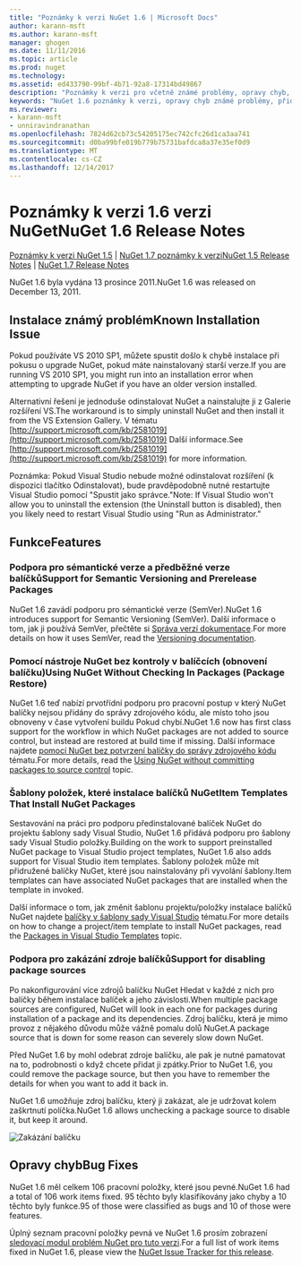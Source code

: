 ```yaml
---
title: "Poznámky k verzi NuGet 1.6 | Microsoft Docs"
author: karann-msft
ms.author: karann-msft
manager: ghogen
ms.date: 11/11/2016
ms.topic: article
ms.prod: nuget
ms.technology: 
ms.assetid: ed433790-99bf-4b71-92a8-17314bd49867
description: "Poznámky k verzi pro včetně známé problémy, opravy chyb, přidaných funkcí a chcete 1.6 NuGet."
keywords: "NuGet 1.6 poznámky k verzi, opravy chyb známé problémy, přidat funkce, chcete"
ms.reviewer:
- karann-msft
- unniravindranathan
ms.openlocfilehash: 7824d62cb73c54205175ec742cfc26d1ca3aa741
ms.sourcegitcommit: d0ba99bfe019b779b75731bafdca8a37e35ef0d9
ms.translationtype: MT
ms.contentlocale: cs-CZ
ms.lasthandoff: 12/14/2017
---
```

 # <a name="nuget-16-release-notes"></a><span data-ttu-id="4e46b-104">Poznámky k verzi 1.6 verzi NuGet</span><span class="sxs-lookup"><span data-stu-id="4e46b-104">NuGet 1.6 Release Notes</span></span>

<span data-ttu-id="4e46b-105">[Poznámky k verzi NuGet 1.5](../release-notes/nuget-1.5.md) | [NuGet 1.7 poznámky k verzi](../release-notes/nuget-1.7.md)</span><span class="sxs-lookup"><span data-stu-id="4e46b-105">[NuGet 1.5 Release Notes](../release-notes/nuget-1.5.md) | [NuGet 1.7 Release Notes](../release-notes/nuget-1.7.md)</span></span>

<span data-ttu-id="4e46b-106">NuGet 1.6 byla vydána 13 prosince 2011.</span><span class="sxs-lookup"><span data-stu-id="4e46b-106">NuGet 1.6 was released on December 13, 2011.</span></span>

## <a name="known-installation-issue"></a><span data-ttu-id="4e46b-107">Instalace známý problém</span><span class="sxs-lookup"><span data-stu-id="4e46b-107">Known Installation Issue</span></span>
<span data-ttu-id="4e46b-108">Pokud používáte VS 2010 SP1, můžete spustit došlo k chybě instalace při pokusu o upgrade NuGet, pokud máte nainstalovaný starší verze.</span><span class="sxs-lookup"><span data-stu-id="4e46b-108">If you are running VS 2010 SP1, you might run into an installation error when attempting to upgrade NuGet if you have an older version installed.</span></span>

<span data-ttu-id="4e46b-109">Alternativní řešení je jednoduše odinstalovat NuGet a nainstalujte ji z Galerie rozšíření VS.</span><span class="sxs-lookup"><span data-stu-id="4e46b-109">The workaround is to simply uninstall NuGet and then install it from the VS Extension Gallery.</span></span>  <span data-ttu-id="4e46b-110">V tématu [http://support.microsoft.com/kb/2581019](http://support.microsoft.com/kb/2581019) Další informace.</span><span class="sxs-lookup"><span data-stu-id="4e46b-110">See [http://support.microsoft.com/kb/2581019](http://support.microsoft.com/kb/2581019) for more information.</span></span>

<span data-ttu-id="4e46b-111">Poznámka: Pokud Visual Studio nebude možné odinstalovat rozšíření (k dispozici tlačítko Odinstalovat), bude pravděpodobně nutné restartujte Visual Studio pomocí "Spustit jako správce."</span><span class="sxs-lookup"><span data-stu-id="4e46b-111">Note: If Visual Studio won't allow you to uninstall the extension (the Uninstall button is disabled), then you likely need to restart Visual Studio using "Run as Administrator."</span></span>

## <a name="features"></a><span data-ttu-id="4e46b-112">Funkce</span><span class="sxs-lookup"><span data-stu-id="4e46b-112">Features</span></span>

### <a name="support-for-semantic-versioning-and-prerelease-packages"></a><span data-ttu-id="4e46b-113">Podpora pro sémantické verze a předběžné verze balíčků</span><span class="sxs-lookup"><span data-stu-id="4e46b-113">Support for Semantic Versioning and Prerelease Packages</span></span>
<span data-ttu-id="4e46b-114">NuGet 1.6 zavádí podporu pro sémantické verze (SemVer).</span><span class="sxs-lookup"><span data-stu-id="4e46b-114">NuGet 1.6 introduces support for Semantic Versioning (SemVer).</span></span> <span data-ttu-id="4e46b-115">Další informace o tom, jak ji používá SemVer, přečtěte si [Správa verzí dokumentace](../create-packages/prerelease-packages.md).</span><span class="sxs-lookup"><span data-stu-id="4e46b-115">For more details on how it uses SemVer, read the [Versioning documentation](../create-packages/prerelease-packages.md).</span></span>

### <a name="using-nuget-without-checking-in-packages-package-restore"></a><span data-ttu-id="4e46b-116">Pomocí nástroje NuGet bez kontroly v balíčcích (obnovení balíčku)</span><span class="sxs-lookup"><span data-stu-id="4e46b-116">Using NuGet Without Checking In Packages (Package Restore)</span></span>
<span data-ttu-id="4e46b-117">NuGet 1.6 teď nabízí prvotřídní podporu pro pracovní postup v který NuGet balíčky nejsou přidány do správy zdrojového kódu, ale místo toho jsou obnoveny v čase vytvoření buildu Pokud chybí.</span><span class="sxs-lookup"><span data-stu-id="4e46b-117">NuGet 1.6 now has first class support for the workflow in which NuGet packages are not added to source control, but instead are restored at build time if missing.</span></span> <span data-ttu-id="4e46b-118">Další informace najdete [pomocí NuGet bez potvrzení balíčky do správy zdrojového kódu](../consume-packages/packages-and-source-control.md) tématu.</span><span class="sxs-lookup"><span data-stu-id="4e46b-118">For more details, read the [Using NuGet without committing packages to source control](../consume-packages/packages-and-source-control.md) topic.</span></span>

### <a name="item-templates-that-install-nuget-packages"></a><span data-ttu-id="4e46b-119">Šablony položek, které instalace balíčků NuGet</span><span class="sxs-lookup"><span data-stu-id="4e46b-119">Item Templates That Install NuGet Packages</span></span>
<span data-ttu-id="4e46b-120">Sestavování na práci pro podporu předinstalované balíček NuGet do projektu šablony sady Visual Studio, NuGet 1.6 přidává podporu pro šablony sady Visual Studio položky.</span><span class="sxs-lookup"><span data-stu-id="4e46b-120">Building on the work to support preinstalled NuGet package to Visual Studio project templates, NuGet 1.6 also adds support for Visual Studio item templates.</span></span> <span data-ttu-id="4e46b-121">Šablony položek může mít přidružené balíčky NuGet, které jsou nainstalovány při vyvolání šablony.</span><span class="sxs-lookup"><span data-stu-id="4e46b-121">Item templates can have associated NuGet packages that are installed when the template in invoked.</span></span>

<span data-ttu-id="4e46b-122">Další informace o tom, jak změnit šablonu projektu/položky instalace balíčků NuGet najdete [balíčky v šablony sady Visual Studio](../visual-studio-extensibility/visual-studio-templates.md) tématu.</span><span class="sxs-lookup"><span data-stu-id="4e46b-122">For more details on how to change a project/item template to install NuGet packages, read the [Packages in Visual Studio Templates](../visual-studio-extensibility/visual-studio-templates.md) topic.</span></span>

### <a name="support-for-disabling-package-sources"></a><span data-ttu-id="4e46b-123">Podpora pro zakázání zdroje balíčků</span><span class="sxs-lookup"><span data-stu-id="4e46b-123">Support for disabling package sources</span></span>
<span data-ttu-id="4e46b-124">Po nakonfigurování více zdrojů balíčku NuGet Hledat v každé z nich pro balíčky během instalace balíček a jeho závislosti.</span><span class="sxs-lookup"><span data-stu-id="4e46b-124">When multiple package sources are configured, NuGet will look in each one for packages during installation of a package and its dependencies.</span></span> <span data-ttu-id="4e46b-125">Zdroj balíčku, která je mimo provoz z nějakého důvodu může vážně pomalu dolů NuGet.</span><span class="sxs-lookup"><span data-stu-id="4e46b-125">A package source that is down for some reason can severely slow down NuGet.</span></span>

<span data-ttu-id="4e46b-126">Před NuGet 1.6 by mohl odebrat zdroje balíčku, ale pak je nutné pamatovat na to, podrobnosti o když chcete přidat ji zpátky.</span><span class="sxs-lookup"><span data-stu-id="4e46b-126">Prior to NuGet 1.6, you could remove the package source, but then you have to remember the details for when you want to add it back in.</span></span>

<span data-ttu-id="4e46b-127">NuGet 1.6 umožňuje zdroj balíčku, který ji zakázat, ale je udržovat kolem zaškrtnutí políčka.</span><span class="sxs-lookup"><span data-stu-id="4e46b-127">NuGet 1.6 allows unchecking a package source to disable it, but keep it around.</span></span>

![Zakázání balíčku](./media/package-source-with-disabled-source.png)

## <a name="bug-fixes"></a><span data-ttu-id="4e46b-129">Opravy chyb</span><span class="sxs-lookup"><span data-stu-id="4e46b-129">Bug Fixes</span></span>
<span data-ttu-id="4e46b-130">NuGet 1.6 měl celkem 106 pracovní položky, které jsou pevné.</span><span class="sxs-lookup"><span data-stu-id="4e46b-130">NuGet 1.6 had a total of 106 work items fixed.</span></span> <span data-ttu-id="4e46b-131">95 těchto byly klasifikovány jako chyby a 10 těchto byly funkce.</span><span class="sxs-lookup"><span data-stu-id="4e46b-131">95 of those were classified as bugs and 10 of those were features.</span></span>

<span data-ttu-id="4e46b-132">Úplný seznam pracovní položky pevná ve NuGet 1.6 prosím zobrazení [sledovací modul problém NuGet pro tuto verzi](http://nuget.codeplex.com/workitem/list/advanced?keyword=&status=Closed&type=All&priority=All&release=NuGet%201.6&assignedTo=All&component=All&sortField=Votes&sortDirection=Descending&page=0).</span><span class="sxs-lookup"><span data-stu-id="4e46b-132">For a full list of work items fixed in NuGet 1.6, please view the [NuGet Issue Tracker for this release](http://nuget.codeplex.com/workitem/list/advanced?keyword=&status=Closed&type=All&priority=All&release=NuGet%201.6&assignedTo=All&component=All&sortField=Votes&sortDirection=Descending&page=0).</span></span>
